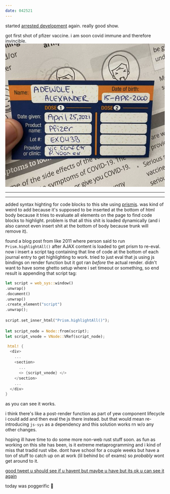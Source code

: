 ```yaml
---
date: 042521
---
```

started [arrested development](https://en.wikipedia.org/wiki/Arrested_Development) again. really good show.

got first shot of pfizer vaccine. i am soon covid immune and therefore invincible.
![card showing vaccine](/assets/images/042521.png)

---
---

added syntax highting for code blocks to this site using [prismjs](https://prismjs.com). was kind of weird to add because it's supposed to be inserted at the bottom of html body because it tries to evaluate all elements on the page to find code blocks to highlight. problem is that all this shit is loaded dynamically (and i also cannot even insert shit at the bottom of body because trunk will remove it). 

found a blog post from like 2011 where person said to run `Prism.highlightAll()` after AJAX content is loaded to get prism to re-eval. now i insert a script tag containing that line of code at the bottom of each journal entry to get highlighting to work. tried to just eval that js using js bindings on render function but it got ran *before* the actual render. didn't want to have some ghetto setup where i set timeout or something, so end result is appending that script tag:

```rust
let script = web_sys::window()
.unwrap()
.document()
.unwrap()
.create_element("script")
.unwrap();

script.set_inner_html("Prism.highlightAll()");

let script_node = Node::from(script);
let script_vnode = VNode::VRef(script_node);
```

```rust
 html! {
  <div>
    ...
    <section>
      ...
      <> {script_vnode} </>
    </section>
    ...
  </div>
}
```

as you can see it works. 

i think there's like a post-render function as part of yew component lifecycle i could add and then eval the js there instead. but that would mean re-introducing `js-sys` as a dependency and this solution works rn w/o any other changes. 

hoping ill have time to do some more non-web rust stuff soon. as fun as working on this site has been, is it extreme metaprogramming and i kind of miss that tradid rust vibe. dont have school for a couple weeks but have a ton of stuff to catch up on at work (lil behind bc of exams) so *probably* wont get around to it. 

[good tweet u should see if u havent but maybe u have but its ok u can see it again](https://twitter.com/JayZTakes/status/1369769017137893379?s=20)

today was poggerific 🥴